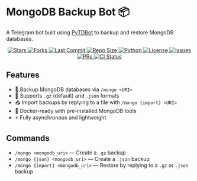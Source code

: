 # MongoDB Backup Bot 📦

A Telegram bot built using [PyTDBot](https://github.com/pytdbot/client) to backup and restore MongoDB databases.

<p align="center">
  <!-- GitHub Stars -->
  <a href="https://github.com/AshokShau/TgMongoBot/stargazers">
    <img src="https://img.shields.io/github/stars/AshokShau/TgMongoBot?style=for-the-badge&color=black&logo=github" alt="Stars"/>
  </a>
  
  <!-- GitHub Forks -->
  <a href="https://github.com/AshokShau/TgMongoBot/network/members">
    <img src="https://img.shields.io/github/forks/AshokShau/TgMongoBot?style=for-the-badge&color=black&logo=github" alt="Forks"/>
  </a>

  <!-- Last Commit -->
  <a href="https://github.com/AshokShau/TgMongoBot/commits/AshokShau">
    <img src="https://img.shields.io/github/last-commit/AshokShau/TgMongoBot?style=for-the-badge&color=blue" alt="Last Commit"/>
  </a>

  <!-- Repo Size -->
  <a href="https://github.com/AshokShau/TgMongoBot">
    <img src="https://img.shields.io/github/repo-size/AshokShau/TgMongoBot?style=for-the-badge&color=success" alt="Repo Size"/>
  </a>

  <!-- Language -->
  <a href="https://www.python.org/">
    <img src="https://img.shields.io/badge/Written%20in-Python-orange?style=for-the-badge&logo=python" alt="Python"/>
  </a>

  <!-- License -->
  <a href="https://github.com/AshokShau/TgMongoBot/blob/AshokShau/LICENSE">
    <img src="https://img.shields.io/github/license/AshokShau/TgMongoBot?style=for-the-badge&color=blue" alt="License"/>
  </a>

  <!-- Open Issues -->
  <a href="https://github.com/AshokShau/TgMongoBot/issues">
    <img src="https://img.shields.io/github/issues/AshokShau/TgMongoBot?style=for-the-badge&color=red" alt="Issues"/>
  </a>

  <!-- Pull Requests -->
  <a href="https://github.com/AshokShau/TgMongoBot/pulls">
    <img src="https://img.shields.io/github/issues-pr/AshokShau/TgMongoBot?style=for-the-badge&color=purple" alt="PRs"/>
  </a>

  <!-- GitHub Workflow CI -->
  <a href="https://github.com/AshokShau/TgMongoBot/actions">
    <img src="https://img.shields.io/github/actions/workflow/status/AshokShau/TgMongoBot/code-fixer.yml?style=for-the-badge&label=CI&logo=github" alt="CI Status"/>
  </a>
</p>

## Features

- 🔐 Backup MongoDB databases via `/mongo <URI>`
- 💾 Supports `.gz` (default) and `.json` formats
- 📥 Import backups by replying to a file with `/mongo {import} <URI>`
- 🐳 Docker-ready with pre-installed MongoDB tools
- ⚡ Fully asynchronous and lightweight

## Commands

- `/mongo <mongodb_uri>` — Create a `.gz` backup
- `/mongo {json} <mongodb_uri>` — Create a `.json` backup
- `/mongo {import} <mongodb_uri>` — Restore by replying to a `.gz` or `.json` backup

